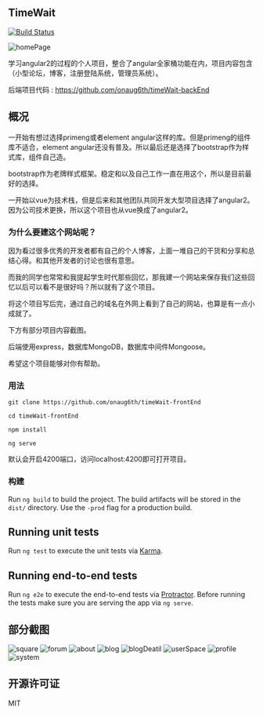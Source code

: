 ## TimeWait
[![Build Status](https://travis-ci.org/onaug6th/timeWait-frontEnd.svg?branch=master)](https://travis-ci.org/onaug6th/timeWait-frontEnd)

<img src="https://timewait-1253668581.cos.ap-chengdu.myqcloud.com/homePage.jpg" alt="homePage">

学习angular2的过程的个人项目，整合了angular全家桶功能在内，项目内容包含（小型论坛，博客，注册登陆系统，管理员系统）。

后端项目代码 : https://github.com/onaug6th/timeWait-backEnd

## 概况

一开始有想过选择primeng或者element angular这样的库。但是primeng的组件库不适合，element angular还没有普及。所以最后还是选择了bootstrap作为样式库，组件自己造。

bootstrap作为老牌样式框架。稳定和以及自己工作一直在用这个，所以是目前最好的选择。

一开始以vue为技术栈，但是后来和其他团队共同开发大型项目选择了angular2。因为公司技术更换，所以这个项目也从vue换成了angular2。

### 为什么要建这个网站呢？

因为看过很多优秀的开发者都有自己的个人博客，上面一堆自己的干货和分享和总结心得。和其他开发者的讨论也很有意思。

而我的同学也常常和我提起学生时代那些回忆，那我建一个网站来保存我们这些回忆以后可以看不是很好吗？所以就有了这个项目。

将这个项目写后完，通过自己的域名在外网上看到了自己的网站，也算是有一点小成就了。

下方有部分项目内容截图。

后端使用express，数据库MongoDB，数据库中间件Mongoose。

希望这个项目能够对你有帮助。

### 用法

```
git clone https://github.com/onaug6th/timeWait-frontEnd

cd timeWait-frontEnd

npm install 

ng serve
```
默认会开启4200端口，访问localhost:4200即可打开项目。

### 构建

Run `ng build` to build the project. The build artifacts will be stored in the `dist/` directory. Use the `-prod` flag for a production build.

## Running unit tests

Run `ng test` to execute the unit tests via [Karma](https://karma-runner.github.io).

## Running end-to-end tests

Run `ng e2e` to execute the end-to-end tests via [Protractor](http://www.protractortest.org/).
Before running the tests make sure you are serving the app via `ng serve`.

## 部分截图

<img src="https://timewait-1253668581.cos.ap-chengdu.myqcloud.com/square.jpg" alt="square" />
<img src="https://timewait-1253668581.cos.ap-chengdu.myqcloud.com/forum.jpg" alt="forum" />
<img src="https://timewait-1253668581.cos.ap-chengdu.myqcloud.com/about.jpg" alt="about" />
<img src="https://timewait-1253668581.cos.ap-chengdu.myqcloud.com/blog.jpg" alt="blog" />
<img src="https://timewait-1253668581.cos.ap-chengdu.myqcloud.com/blogDetail.jpg" alt="blogDeatil" />
<img src="https://timewait-1253668581.cos.ap-chengdu.myqcloud.com/user.jpg" alt="userSpace" />
<img src="https://timewait-1253668581.cos.ap-chengdu.myqcloud.com/profile.jpg" alt="profile" />
<img src="https://timewait-1253668581.cos.ap-chengdu.myqcloud.com/system.jpg" alt="system" />

## 开源许可证

MIT
